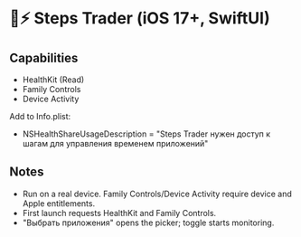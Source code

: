 # 👟⚡ Steps Trader (iOS 17+, SwiftUI)

## Capabilities
- HealthKit (Read)
- Family Controls
- Device Activity

Add to Info.plist:
- NSHealthShareUsageDescription = "Steps Trader нужен доступ к шагам для управления временем приложений"

## Notes
- Run on a real device. Family Controls/Device Activity require device and Apple entitlements.
- First launch requests HealthKit and Family Controls.
- "Выбрать приложения" opens the picker; toggle starts monitoring.
